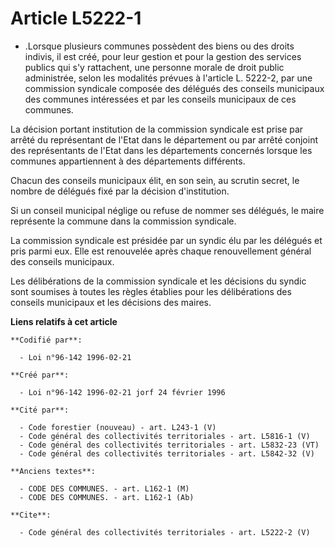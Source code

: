 # Article L5222-1

- .Lorsque plusieurs communes possèdent des biens ou des droits indivis, il est créé, pour leur gestion et pour la gestion
des services publics qui s'y rattachent, une personne morale de droit public administrée, selon les modalités prévues à
l'article L. 5222-2, par une commission syndicale composée des délégués des conseils municipaux des communes intéressées et
par les conseils municipaux de ces communes.

La décision portant institution de la commission syndicale est prise par arrêté du représentant de l'Etat dans le département
ou par arrêté conjoint des représentants de l'Etat dans les départements concernés lorsque les communes appartiennent à des
départements différents.

Chacun des conseils municipaux élit, en son sein, au scrutin secret, le nombre de délégués fixé par la décision
d'institution.

Si un conseil municipal néglige ou refuse de nommer ses délégués, le maire représente la commune dans la commission
syndicale.

La commission syndicale est présidée par un syndic élu par les délégués et pris parmi eux. Elle est renouvelée après chaque
renouvellement général des conseils municipaux.

Les délibérations de la commission syndicale et les décisions du syndic sont soumises à toutes les règles établies pour les
délibérations des conseils municipaux et les décisions des maires.

**Liens relatifs à cet article**

	**Codifié par**:

	  - Loi n°96-142 1996-02-21

	**Créé par**:

	  - Loi n°96-142 1996-02-21 jorf 24 février 1996

	**Cité par**:

	  - Code forestier (nouveau) - art. L243-1 (V)
	  - Code général des collectivités territoriales - art. L5816-1 (V)
	  - Code général des collectivités territoriales - art. L5832-23 (VT)
	  - Code général des collectivités territoriales - art. L5842-32 (V)

	**Anciens textes**:

	  - CODE DES COMMUNES. - art. L162-1 (M)
	  - CODE DES COMMUNES. - art. L162-1 (Ab)

	**Cite**:

	  - Code général des collectivités territoriales - art. L5222-2 (V)
